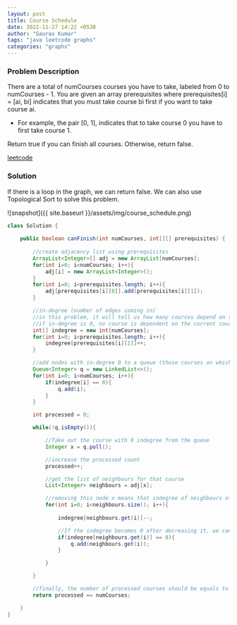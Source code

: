 ```yaml
---
layout: post
title: Course Schedule
date: 2022-11-27 14:22 +0530
author: "Gaurav Kumar"
tags: "java leetcode graphs"
categories: "graphs"
---
```


### Problem Description

There are a total of numCourses courses you have to take, labeled from 0 to numCourses - 1. You are given an array prerequisites where prerequisites[i] = [ai, bi] indicates that you must take course bi first if you want to take course ai.  

- For example, the pair [0, 1], indicates that to take course 0 you have to first take course 1.  

Return true if you can finish all courses. Otherwise, return false.

[leetcode](https://leetcode.com/problems/course-schedule/description/)

### Solution

If there is a loop in the graph, we can return false. We can also use Topological Sort to solve this problem.

![snapshot]({{ site.baseurl }}/assets/img/course_schedule.png)

```java
class Solution {
    
    public boolean canFinish(int numCourses, int[][] prerequisites) {
        
        //create adjacency list using prerequisites
        ArrayList<Integer>[] adj = new ArrayList[numCourses];
        for(int i=0; i<numCourses; i++){
            adj[i] = new ArrayList<Integer>();
        }
        for(int i=0; i<prerequisites.length; i++){
            adj[prerequisites[i][0]].add(prerequisites[i][1]);
        }

        //in-degree (number of edges coming in)
        //in this problem, it will tell us how many cources depend on the current course
        //if in-degree is 0, no course is dependent on the current course.
        int[] indegree = new int[numCourses];
        for(int i=0; i<prerequisites.length; i++){
            indegree[prerequisites[i][1]]++;
        }

        //add nodes with in-degree 0 to a queue (those courses on which no other course depends on)
        Queue<Integer> q = new LinkedList<>();
        for(int i=0; i<numCourses; i++){
            if(indegree[i] == 0){
                q.add(i);
            }
        }

        int processed = 0;

        while(!q.isEmpty()){

            //Take out the course with 0 indegree from the queue
            Integer x = q.poll();

            //increase the processed count
            processed++;

            //get the list of neighbours for that course
            List<Integer> neighbours = adj[x];

            //removing this node x means that indegree of neighbours of x will decrease by 1
            for(int i=0; i<neighbours.size(); i++){
                
                indegree[neighbours.get(i)]--;

                //If the indegree becomes 0 after decreasing it, we can add that to the queue
                if(indegree[neighbours.get(i)] == 0){
                    q.add(neighbours.get(i));
                }

            }

        }

        //finally, the number of processed courses should be equals to numcourses if all of them can  be completed
        return processed == numCourses;

    }
}
```
